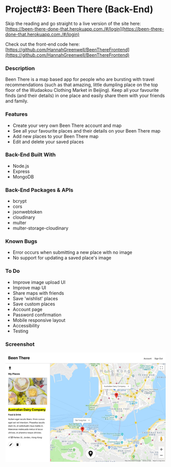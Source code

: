 # Project#3: Been There (Back-End)

Skip the reading and go straight to a live version of the site here: [https://been-there-done-that.herokuapp.com./#/login](https://been-there-done-that.herokuapp.com./#/login)

Check out the front-end code here: [https://github.com/HannahGreenwell/BeenThereFrontend](https://github.com/HannahGreenwell/BeenThereFrontend)

### Description
Been There is a map based app for people who are bursting with travel recommendations (such as that amazing, little dumpling place on the top floor of the Wudaokou Clothing Market in Beijing). Keep all your favourite finds (and their details) in one place and easily share them with your friends and family.

### Features
- Create your very own Been There account and map
- See all your favourite places and their details on your Been There map
- Add new places to your Been There map
- Edit and delete your saved places

### Back-End Built With
- Node.js
- Express
- MongoDB

### Back-End Packages & APIs
- bcrypt
- cors
- jsonwebtoken
- cloudinary
- multer
- multer-storage-cloudinary

### Known Bugs
- Error occurs when submitting a new place with no image
- No support for updating a saved place's image

### To Do
- Improve image upload UI
- Improve map UI
- Share maps with friends
- Save 'wishlist' places
- Save custom places
- Account page
- Password confirmation
- Mobile responsive layout
- Accessibility
- Testing

### Screenshot
![Been There Screenshot](./been-there.jpg)
